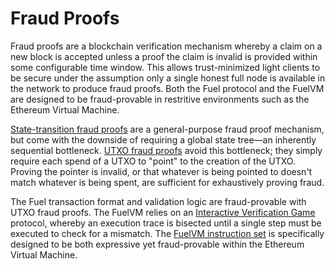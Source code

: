 # Fraud Proofs

Fraud proofs are a blockchain verification mechanism whereby a claim on a new block is accepted unless a proof the claim is invalid is provided within some configurable time window. This allows trust-minimized light clients to be secure under the assumption only a single honest full node is available in the network to produce fraud proofs. Both the Fuel protocol and the FuelVM are designed to be fraud-provable in restritive environments such as the Ethereum Virtual Machine.

[State-transition fraud proofs](https://arxiv.org/abs/1809.09044) are a general-purpose fraud proof mechanism, but come with the downside of requiring a global state tree—an inherently sequential bottleneck. [UTXO fraud proofs](https://ethresear.ch/t/compact-fraud-proofs-for-utxo-chains-without-intermediate-state-serialization/5885) avoid this bottleneck; they simply require each spend of a UTXO to "point" to the creation of the UTXO. Proving the pointer is invalid, or that whatever is being pointed to doesn't match whatever is being spent, are sufficient for exhaustively proving fraud.

The Fuel transaction format and validation logic are fraud-provable with UTXO fraud proofs. The FuelVM relies on an [Interactive Verification Game](https://www.usenix.org/system/files/conference/usenixsecurity18/sec18-kalodner.pdf) protocol, whereby an execution trace is bisected until a single step must be executed to check for a mismatch. The [FuelVM instruction set](https://github.com/FuelLabs/fuel-specs/blob/master/specs/vm/instruction_set.md) is specifically designed to be both expressive yet fraud-provable within the Ethereum Virtual Machine.
